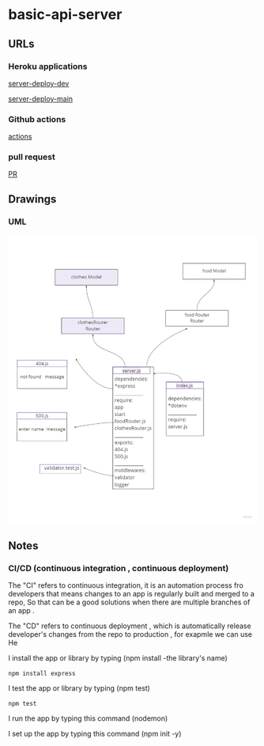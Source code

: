 # basic-api-server

## URLs

### Heroku applications

[server-deploy-dev](https://basic-api-server-dev1.herokuapp.com/)

[server-deploy-main](https://basic-api-server-dina.herokuapp.com/)

### Github actions

[actions](https://github.com/DinaSami/basic-api-server/actions)

### pull request

[PR](https://github.com/DinaSami/basic-api-server/pull/1)

## Drawings

### UML  

![preview](./UML.jpg)

## Notes

### CI/CD (continuous integration , continuous deployment)

The "CI" refers to continuous integration, it is an automation process fro developers that means changes to an app is regularly built and merged to a repo, So that can be a good solutions when there are multiple branches of an app .

The "CD"  refers to continuous deployment , which is automatically release developer's changes from the repo to production , for exapmle we can use He

I install the app or library by typing (npm install -the library's name)

```
npm install express
```

I test the app or library by typing (npm test)

```
npm test 
```

I run the app by typing this command (nodemon)

I set up the app by typing this command (npm init -y)
